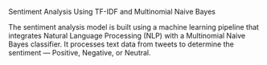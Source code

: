 Sentiment Analysis Using TF-IDF and Multinomial Naive Bayes

The sentiment analysis model is built using a machine learning pipeline that integrates Natural Language Processing (NLP) with a Multinomial Naive Bayes classifier. It processes text data from tweets to determine the sentiment — Positive, Negative, or Neutral.
